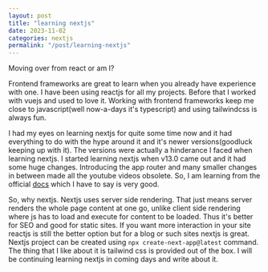 ```yaml
---
layout: post
title: "learning nextjs"
date: 2023-11-02
categories: nextjs
permalink: "/post/learning-nextjs"
---
```


Moving over from react or am I?

Frontend frameworks are great to learn when you already have experience with one. I have been using reactjs for all my projects. Before that I worked with vuejs and used to love it. Working with frontend frameworks keep me close to javascript(well now-a-days it's typescript) and using tailwindcss is always fun.

I had my eyes on learning nextjs for quite some time now and it had everything to do with the hype around it and it's newer versions(goodluck keeping up with it). The versions were actually a hinderance I faced when learning nextjs. I started learning nextjs when v13.0 came out and it had some huge changes. Introducing the app router and many smaller changes in between made all the youtube videos obsolete. So, I am learning from the official [docs](https://nextjs.org/docs) which I have to say is very good.

So, why nextjs. Nextjs uses server side rendering. That just means server renders the whole page content at one go, unlike client side rendering where js has to load and execute for content to be loaded. Thus it's better for SEO and good for static sites. If you want more interaction in your site reactjs is still the better option but for a blog or such sites nextjs is great. Nextjs project can be created using `npx create-next-app@latest` command. The thing that I like about it is tailwind css is provided out of the box. I will be continuing learning nextjs in coming days and write about it.

